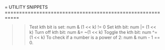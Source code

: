 = UTILITY SNIPPETS ===========================================================
  >> Test kth bit is set:
     num & (1 << k) != 0
  >> Set kth bit:
    num |= (1 << k)
  >> Turn off kth bit: 
    num &= ~(1 << k)
  >> Toggle the kth bit: 
    num ^= (1 << k)
  >> To check if a number is a power of 2:
    num & num - 1 == 0.